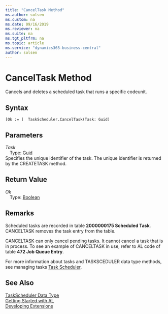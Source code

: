 ```yaml
---
title: "CancelTask Method"
ms.author: solsen
ms.custom: na
ms.date: 09/16/2019
ms.reviewer: na
ms.suite: na
ms.tgt_pltfrm: na
ms.topic: article
ms.service: "dynamics365-business-central"
author: solsen
---
```

[//]: # (START>DO_NOT_EDIT)
[//]: # (IMPORTANT:Do not edit any of the content between here and the END>DO_NOT_EDIT.)
[//]: # (Any modifications should be made in the .xml files in the ModernDev repo.)
# CancelTask Method
Cancels and deletes a scheduled task that runs a specific codeunit.


## Syntax
```
[Ok := ]  TaskScheduler.CancelTask(Task: Guid)
```
## Parameters
*Task*  
&emsp;Type: [Guid](../guid/guid-data-type.md)  
Specifies the unique identifier of the task. The unique identifier is returned by the CREATETASK method.
          


## Return Value
*Ok*  
&emsp;Type: [Boolean](../boolean/boolean-data-type.md)  
  


[//]: # (IMPORTANT: END>DO_NOT_EDIT)

## Remarks  
 Scheduled tasks are recorded in table **2000000175 Scheduled Task**. CANCELTASK removes the task entry from the table.  

 CANCELTASK can only cancel pending tasks. It cannot cancel a task that is in process. To see an example of CANCELTASK in use, refer to AL code of table **472 Job Queue Entry**.  

 For more information about tasks and TASKSCEDULER data type methods, see managing tasks [Task Scheduler](../../devenv-task-scheduler.md).  

## See Also
[TaskScheduler Data Type](taskscheduler-data-type.md)  
[Getting Started with AL](../../devenv-get-started.md)  
[Developing Extensions](../../devenv-dev-overview.md)